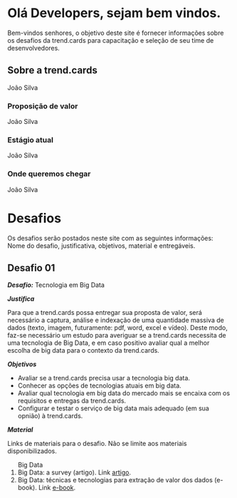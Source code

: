 # Olá Developers, sejam bem vindos.

Bem-vindos senhores, o objetivo deste site é fornecer informações sobre os desafios da trend.cards para capacitação e seleção de seu time de desenvolvedores.

## Sobre a trend.cards
João Silva

### Proposição de valor
João Silva

### Estágio atual
João Silva
### Onde queremos chegar
João Silva

# Desafios
Os desafios serão postados neste site com as seguintes informações: Nome do desafio, justificativa, objetivos, material e entregáveis.

## Desafio 01

***Desafio:*** Tecnologia em Big Data

***Justifica*** 

Para que a trend.cards possa entregar sua proposta de valor, será necessário a captura, análise e indexação de uma quantidade massiva de dados (texto, imagem, futuramente: pdf, word, excel e vídeo). Deste modo, faz-se necessário um estudo para averiguar se a trend.cards necessita de uma tecnologia de Big Data, e em caso positivo avaliar qual a melhor escolha de big data para o contexto da trend.cards.

***Objetivos*** 

- Avaliar se a trend.cards precisa usar a tecnologia big data.
- Conhecer as opções de tecnologias atuais em big data.
- Avaliar qual tecnologia em big data do mercado mais se encaixa com os requisitos e entregas da trend.cards.
- Configurar e testar o serviço de big data mais adequado (em sua opnião) à trend.cards.

***Material***

Links de materiais para o desafio. Não se limite aos materiais disponibilizados.

<ol>Big Data
 <li>Big Data: a survey (artigo). Link <a href='http://www.cs.unibo.it/~montesi/CBD/Articoli/SurveyBigData.pdf' target='_blank'>artigo</a>.</li>
 <li>Big Data: técnicas e tecnologias para extração de valor dos dados (e-book). Link <a href='https://books.google.com.br/books?id=cbWlDQAAQBAJ&pg=PT112&lpg=PT112&dq=apache+Samza&source=bl&ots=6k3oo8J9Hd&sig=IJeumICPO4-GUnblfhNE_-6KbwA&hl=pt-BR&sa=X&ved=0ahUKEwi5qazQwN3RAhVDD5AKHdfUDM0Q6AEIQzAI#v=onepage&q&f=false' target='_blank'>e-book</a>.</li>
</ol>
  

